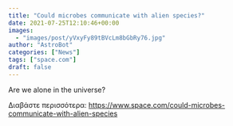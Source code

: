 ```yaml
---
title: "Could microbes communicate with alien species?"
date: 2021-07-25T12:10:46+00:00
images:
  - "images/post/yVxyFy89tBVcLm8bGbRy76.jpg"
author: "AstroBot"
categories: ["News"]
tags: ["space.com"]
draft: false
---
```


Are we alone in the universe? 

Διαβάστε περισσότερα: https://www.space.com/could-microbes-communicate-with-alien-species
